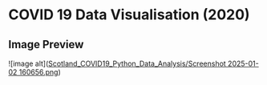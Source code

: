 # COVID 19 Data Visualisation (2020)

## Image Preview
![image alt]([Scotland_COVID19_Python_Data_Analysis/Screenshot 2025-01-02 160656.png](https://github.com/stanley-fok/COVID-19-Data-Visualisation/blob/c821d24ebe290e4949ad373de0463fca188232dc/Screenshot%202025-01-02%20160656.png))


